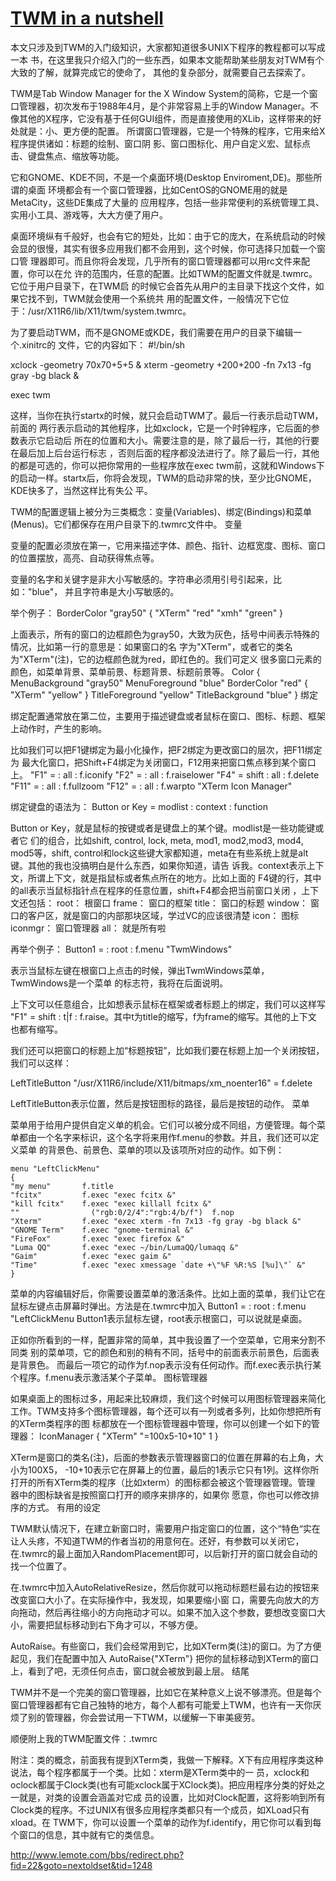 # [TWM in a nutshell](http://www.lemote.com/bbs/redirect.php?fid=22&goto=nextoldset&tid=1248)

本文只涉及到TWM的入门级知识，大家都知道很多UNIX下程序的教程都可以写成一本 书，在这里我只介绍入门的一些东西，如果本文能帮助某些朋友对TWM有个大致的了解，就算完成它的使命了， 其他的复杂部分，就需要自己去探索了。

TWM是Tab Window Manager for the X Window System的简称，它是一个窗口管理器，初次发布于1988年4月，是个非常容易上手的Window Manager。不像其他的X程序，它没有基于任何GUI组件，而是直接使用的XLib，这样带来的好处就是：小、更方便的配置。 所谓窗口管理器，它是一个特殊的程序，它用来给X程序提供诸如：标题的绘制、窗口阴 影、窗口图标化、用户自定义宏、鼠标点击、键盘焦点、缩放等功能。

它和GNOME、KDE不同，不是一个桌面环境(Desktop Enviroment,DE)。那些所谓的桌面 环境都会有一个窗口管理器，比如CentOS的GNOME用的就是MetaCity，这些DE集成了大量的 应用程序，包括一些非常便利的系统管理工具、实用小工具、游戏等，大大方便了用户。

桌面环境纵有千般好，也会有它的短处，比如：由于它的庞大，在系统启动的时候 会显的很慢，其实有很多应用我们都不会用到，这个时候，你可选择只加载一个窗口管 理器即可。而且你将会发现，几乎所有的窗口管理器都可以用rc文件来配置，你可以在允 许的范围内，任意的配置。比如TWM的配置文件就是.twmrc。它位于用户目录下，在TWM启 的时候它会首先从用户的主目录下找这个文件，如果它找不到，TWM就会使用一个系统共 用的配置文件，一般情况下它位于：/usr/X11R6/lib/X11/twm/system.twmrc。

为了要启动TWM，而不是GNOME或KDE，我们需要在用户的目录下编辑一个.xinitrc的 文件，它的内容如下：
#!/bin/sh

xclock -geometry 70x70+5+5 &
xterm -geometry +200+200 -fn 7x13 -fg gray -bg black &

exec twm

这样，当你在执行startx的时候，就只会启动TWM了。最后一行表示启动TWM，前面的 两行表示启动的其他程序，比如xclock，它是一个时钟程序，它后面的参数表示它启动后 所在的位置和大小。需要注意的是，除了最后一行，其他的行要在最后加上后台运行标志 ，否则后面的程序都没法进行了。除了最后一行，其他的都是可选的，你可以把你常用的一些程序放在exec twm前，这就和Windows下的启动一样。startx后，你将会发现，TWM的启动非常的快，至少比GNOME，KDE快多了，当然这样比有失公 平。

TWM的配置逻辑上被分为三类概念：变量(Variables)、绑定(Bindings)和菜单(Menus)。它们都保存在用户目录下的.twmrc文件中。
变量

变量的配置必须放在第一，它用来描述字体、颜色、指针、边框宽度、图标、窗口 的位置摆放，高亮、自动获得焦点等。

变量的名字和关键字是非大小写敏感的。字符串必须用引号引起来，比如："blue"， 并且字符串是大小写敏感的。

举个例子：
BorderColor "gray50"
{
        "XTerm"        "red"
        "xmh"        "green"
}

上面表示，所有的窗口的边框颜色为gray50，大致为灰色，括号中间表示特殊的情况，比如第一行的意思是：如果窗口的名 字为"XTerm"，或者它的类名为"XTerm"(注)，它的边框颜色就为red，即红色的。我们可定义 很多窗口元素的颜色，如菜单背景、菜单前景、标题背景、标题前景等。
Color
{
        MenuBackground                "gray50"
        MenuForeground                "blue"
        BorderColor                "red" { "XTerm" "yellow" }
        TitleForeground                "yellow"
        TitleBackground                "blue"
}
绑定

绑定配置通常放在第二位，主要用于描述键盘或者鼠标在窗口、图标、标题、框架 上动作时，产生的影响。

比如我们可以把F1键绑定为最小化操作，把F2绑定为更改窗口的层次，把F11绑定为 最大化窗口，把Shift+F4绑定为关闭窗口，F12用来把窗口焦点移到某个窗口上。
"F1"    =       : all   : f.iconify
"F2"    =       : all   : f.raiselower
"F4"    = shift : all   : f.delete
"F11"   =       : all   : f.fullzoom
"F12"   =       : all   : f.warpto "XTerm Icon Manager"

绑定键盘的语法为：
Button or Key = modlist : context : function

Button or Key，就是鼠标的按键或者是键盘上的某个键。modlist是一些功能键或者它 们的组合，比如shift, control, lock, meta, mod1, mod2,mod3, mod4, mod5等，shift, control和lock这些键大家都知道，meta在有些系统上就是alt键。其他的我也没搞明白是什么东西，如果你知道，请告 诉我。context表示上下文，所谓上下文，就是指鼠标或者焦点所在的地方。比如上面的 F4键的行，其中的all表示当鼠标指针点在程序的任意位置，shift+F4都会把当前窗口关闭 ，上下文还包括：
root：                根窗口
frame：                窗口的框架
title：                窗口的标题
window：        窗口的客户区，就是窗口的内部那块区域，学过VC的应该很清楚
icon：                图标
iconmgr：        窗口管理器
all：                就是所有啦

再举个例子：
Button1 = : root : f.menu "TwmWindows"

表示当鼠标左键在根窗口上点击的时候，弹出TwmWindows菜单，TwmWindows是一个菜单 的标志符，我将在后面说明。

上下文可以任意组合，比如想表示鼠标在框架或者标题上的绑定，我们可以这样写 "F1" = shift : t|f : f.raise。其中t为title的缩写，f为frame的缩写。其他的上下文 也都有缩写。

我们还可以把窗口的标题上加“标题按钮”，比如我们要在标题上加一个关闭按钮，我们可以这样：

LeftTitleButton  "/usr/X11R6/include/X11/bitmaps/xm_noenter16" = f.delete

LeftTitleButton表示位置，然后是按钮图标的路径，最后是按钮的动作。
菜单

菜单用于给用户提供自定义单的机会。它们可以被分成不同组，方便管理。每个菜 单都由一个名字来标识，这个名字将来用作f.menu的参数。并且，我们还可以定义菜单 的背景色、前景色、菜单的项以及该项所对应的动作。如下例：
```
menu "LeftClickMenu"
{
"my menu"       f.title
"fcitx"         f.exec "exec fcitx &"
"kill fcitx"    f.exec "exec killall fcitx &"
""                ("rgb:0/2/4":"rgb:4/b/f")  f.nop
"Xterm"         f.exec "exec xterm -fn 7x13 -fg gray -bg black &"
"GNOME Term"    f.exec "gnome-terminal &"
"FireFox"       f.exec "exec firefox &"
"Luma QQ"       f.exec "exec ~/bin/LumaQQ/lumaqq &"
"Gaim"          f.exec "exec gaim &"
"Time"          f.exec "exec xmessage `date +\"%F %R:%S [%u]\"` &"
}
```

菜单的内容编辑好后，你需要设置菜单的激活条件。比如上面的菜单，我们让它在鼠标左键点击屏幕时弹出。方法是在.twmrc中加入
Button1 = : root : f.menu "LeftClickMenu
Button1表示鼠标左键，root表示根窗口，可以说就是桌面。

正如你所看到的一样，配置非常的简单，其中我设置了一个空菜单，它用来分割不同类 别的菜单项，它的颜色和别的稍有不同，括号中的前面表示前景色，后面表是背景色。 而最后一项它的动作为f.nop表示没有任何动作。而f.exec表示执行某个程序。f.menu表示激活某个子菜单。
图标管理器

如果桌面上的图标过多，用起来比较麻烦，我们这个时候可以用图标管理器来简化 工作。TWM支持多个图标管理器，每个还可以有一列或者多列，比如你想把所有的XTerm类程序的图 标都放在一个图标管理器中管理，你可以创建一个如下的管理器：
IconManager
{
        "XTerm"                "=100x5-10+10" 1
}

XTerm是窗口的类名(注)，后面的参数表示管理器窗口的位置在屏幕的右上角，大小为100X5， -10+10表示它在屏幕上的位置，最后的1表示它只有1列。这样你所打开的所有XTerm类的程序（比如xterm）的图标都会被这个管理器管理。管理 器中的图标缺省是按照窗口打开的顺序来排序的，如果你 愿意，你也可以修改排序的方式。
有用的设定

TWM默认情况下，在建立新窗口时，需要用户指定窗口的位置，这个“特色“实在让人头疼，不知道TWM的作者当初的用意何在。还好，有参数可以关闭它，在.twmrc的最上面加入RandomPlacement即可，以后新打开的窗口就会自动的找一个位置了。

在.twmrc中加入AutoRelativeResize，然后你就可以拖动标题栏最右边的按钮来改变窗口大小了。在实际操作中，我发现，如果要缩小窗 口，需要先向放大的方向拖动，然后再往缩小的方向拖动才可以。如果不加入这个参数，要想改变窗口大小，需要把鼠标移动到右下角才可以，不够方便。

AutoRaise。有些窗口，我们会经常用到它，比如XTerm类(注)的窗口。为了方便起见，我们在配置中加入
AutoRaise{"XTerm"}
把你的鼠标移动到XTerm的窗口上，看到了吧，无须任何点击，窗口就会被放到最上层。
结尾

TWM并不是一个完美的窗口管理器，比如它在某种意义上说不够漂亮。但是每个窗口管理器都有它自己独特的地方，每个人都有可能爱上TWM，也许有一天你厌烦了别的管理器，你会尝试用一下TWM，以缓解一下审美疲劳。

顺便附上我的TWM配置文件：.twmrc

附注：类的概念，前面我有提到XTerm类，我做一下解释。X下有应用程序类这种说法，每个程序都属于一个类。比如：xterm是XTerm类中的一 员，xclock和oclock都属于Clock类(也有可能xclock属于XClock类)。把应用程序分类的好处之一就是，对类的设置会涵盖对它成 员的设置，比如对Clock配置，这将影响到所有Clock类的程序。不过UNIX有很多应用程序类都只有一个成员，如XLoad只有xload。在 TWM下，你可以设置一个菜单的动作为f.identify，用它你可以看到每个窗口的信息，其中就有它的类信息。


<http://www.lemote.com/bbs/redirect.php?fid=22&goto=nextoldset&tid=1248>
